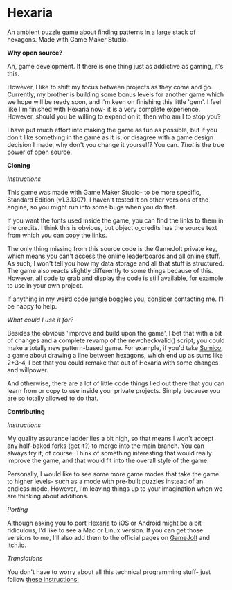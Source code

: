 # Hexaria
An ambient puzzle game about finding patterns in a large stack of hexagons. Made with Game Maker Studio.

**Why open source?**

Ah, game development. If there is one thing just as addictive as gaming, it's this.

However, I like to shift my focus between projects as they come and go. Currently, my brother is building some bonus levels for another game which we hope will be ready soon, and I'm keen on finishing this little 'gem'. I feel like I'm finished with Hexaria now- it is a very complete experience. However, should you be willing to expand on it, then who am I to stop you? 

I have put much effort into making the game as fun as possible, but if you don't like something in the game as it is, or disagree with a game design decision I made, why don't you change it yourself? You can. *That* is the true power of open source.

**Cloning**

 *Instructions*

  This game was made with Game Maker Studio- to be more specific, Standard Edition (v1.3.1307). I haven't tested it on other versions of the engine, so you might run into some bugs when you do that.

If you want the fonts used inside the game, you can find the links to them in the credits. I think this is obvious, but object o_credits has the source text from which you can copy the links.

The only thing missing from this source code is the GameJolt private key, which means you can't access the online leaderboards and all online stuff. As such, I won't tell you how my data storage and all that stuff is structured. The game also reacts slightly differently to some things because of this. However, all code to grab and display the code is still available, for example to use in your own project.

If anything in my weird code jungle boggles you, consider contacting me. I'll be happy to help.

 *What could I use it for?*

Besides the obvious 'improve and build upon the game', I bet that with a bit of changes and a complete revamp of the newcheckvalid() script, you could make a totally new pattern-based game. For example, if you'd take [Sumico](https://play.google.com/store/apps/details?id=com.ludomotion.sumico&hl=nl_NL), a game about drawing a line between hexagons, which end up as sums like 2+3-4, I bet that you could remake that out of Hexaria with some changes and willpower.

And otherwise, there are a lot of little code things lied out there that you can learn from or copy to use inside your private projects. Simply because you are so totally allowed to do that.

**Contributing**

*Instructions*

My quality assurance ladder lies a bit high, so that means I won't accept any half-baked forks (get it?) to merge into the main branch. You can always try it, of course. Think of something interesting that would really improve the game, and that would fit into the overall style of the game.

Personally, I would like to see some more game modes that take the game to higher levels- such as a mode with  pre-built puzzles instead of an endless mode. However, I'm leaving things up to your imagination when we are thinking about additions.

*Porting*

Although asking you to port Hexaria to iOS or Android might be a bit ridiculous, I'd like to see a Mac or Linux version. If you can get those versions to me, I'll also add them to the official pages on [GameJolt](http://gamejolt.com/games/puzzle/hexaria/44053/) and [itch.io](http://amazingcookie.itch.io/hexaria).

*Translations*

You don't have to worry about all this technical programming stuff- just follow [these instructions!](https://trello.com/c/hVWdCHzl)
